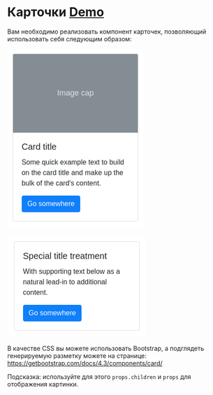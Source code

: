 Карточки [Demo](https://alexplus77.github.io/cards-react/)
===

Вам необходимо реализовать компонент карточек, позволяющий использовать себя следующим образом:

![](src/assets/card1.png)

![](src/assets/card2.png)

В качестве CSS вы можете использовать Bootstrap, а подглядеть генерируемую разметку можете на странице: https://getbootstrap.com/docs/4.3/components/card/

Подсказка: используйте для этого `props.children` и `props` для отображения картинки.